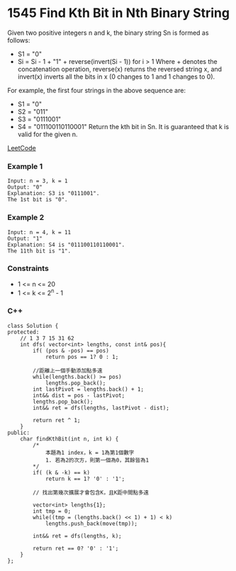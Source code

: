 # 1545 Find Kth Bit in Nth Binary String

Given two positive integers n and k, the binary string Sn is formed as follows:

* S1 = "0"
* Si = Si - 1 + "1" + reverse(invert(Si - 1)) for i > 1
Where + denotes the concatenation operation, reverse(x) returns the reversed string x, and invert(x) inverts all the bits in x (0 changes to 1 and 1 changes to 0).

For example, the first four strings in the above sequence are:

* S1 = "0"
* S2 = "011"
* S3 = "0111001"
* S4 = "011100110110001"
Return the kth bit in Sn. It is guaranteed that k is valid for the given n.

[LeetCode](https://leetcode.cn/problems/find-kth-bit-in-nth-binary-string/description/)

### Example 1

```
Input: n = 3, k = 1
Output: "0"
Explanation: S3 is "0111001".
The 1st bit is "0".
```

### Example 2

```
Input: n = 4, k = 11
Output: "1"
Explanation: S4 is "011100110110001".
The 11th bit is "1".
```

### Constraints

* 1 <= n <= 20
* 1 <= k <= 2<sup>n</sup> - 1

### C++ 

```
class Solution {
protected:
    // 1 3 7 15 31 62
    int dfs( vector<int> lengths, const int& pos){
        if( (pos & -pos) == pos)
            return pos == 1? 0 : 1;
        
        //距離上一個手動添加點多遠
        while(lengths.back() >= pos)
            lengths.pop_back();
        int lastPivot = lengths.back() + 1;
        int&& dist = pos - lastPivot;
        lengths.pop_back();
        int&& ret = dfs(lengths, lastPivot - dist);
        
        return ret ^ 1;
    }
public:
    char findKthBit(int n, int k) {
        /*
            本題為1 index，k = 1為第1個數字
            1. 若為2的次方，則第一個為0，其餘皆為1
        */
        if( (k & -k) == k)
            return k == 1? '0' : '1';
        
        // 找出第幾次擴展才會包含K，且K距中間點多遠
        
        vector<int> lengths{1};
        int tmp = 0;
        while((tmp = (lengths.back() << 1) + 1) < k)
            lengths.push_back(move(tmp));

        int&& ret = dfs(lengths, k);

        return ret == 0? '0' : '1';
    }
};
```